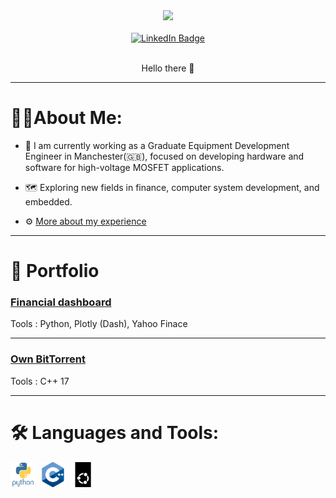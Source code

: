 <div id="header" align="center">
  <img src="https://media.giphy.com/media/i1JHRZSXO9LZZDHqii/giphy.gif" width="200"/>
</div>
<br>
<div id="badges" align="center">
  <a href="https://www.linkedin.com/in/vincentiu-mocanu-b06274182">
  <img src="https://img.shields.io/badge/LinkedIn-blue?style=for-the-badge&logo=linkedin&logoColor=white" alt="LinkedIn Badge"/>
  </a>
  
</div>
<br>

<div align="center">
  <p>Hello there 👋</p>
</div>

---

# :man_technologist:About Me: 
- :telescope: I am currently working as a Graduate Equipment Development Engineer in Manchester(🇬🇧), focused on developing hardware and software for high-voltage MOSFET applications.

- 🗺 Exploring new fields in finance, computer system development, and embedded. 

- ⚙️ [More about my experience](https://github.com/itsVinM/VincentiuPortfolio/tree/main#vincentius-web-portfolio)

---
# :book: Portfolio
<div> 
   
### [Financial dashboard](https://github.com/itsVinM/FinancialDashboard) 

Tools : Python, Plotly (Dash), Yahoo Finace
<hr width="100%"/>
 

### [Own BitTorrent](https://github.com/itsVinM/OwnBitTorrent) 
Tools : C++ 17
<hr width="100%"/>

</div>

# 🛠️ Languages and Tools:
<div >
<img src="https://github.com/devicons/devicon/blob/master/icons/python/python-original-wordmark.svg" title="Python" alt="Python" width="40" height="40"/>&nbsp;
<img src="https://github.com/devicons/devicon/blob/master/icons/cplusplus/cplusplus-original.svg" title="C++ 17" alt="C++" width="40" height="40"/>&nbsp;
<img src="https://github.com/devicons/devicon/blob/master/icons/ubuntu/ubuntu-plain.svg" title="Linux/Ubuntu" alt="Ubuntu" width="40" height="40"/>&nbsp;  


</div>
